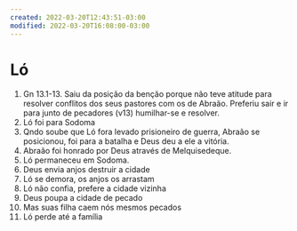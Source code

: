 ```yaml
---
created: 2022-03-20T12:43:51-03:00
modified: 2022-03-20T16:08:00-03:00
---
```


# Ló

1. Gn 13.1-13. Saiu da posição da benção porque não teve atitude para resolver conflitos dos seus pastores com os de Abraão. Preferiu sair e ir para junto de pecadores (v13) humilhar-se e resolver.
2. Ló foi para Sodoma
2. Qndo soube que Ló fora levado prisioneiro de guerra, Abraão se posicionou, foi para a batalha e Deus deu a ele a vitória.
3. Abraão foi honrado por Deus através de Melquisedeque.
4. Ló permaneceu em Sodoma.
5. Deus envia anjos destruir a cidade
6. Ló se demora, os anjos os arrastam
7. Ló não confia, prefere a cidade vizinha
8. Deus poupa a cidade de pecado
9. Mas suas filha caem nós mesmos pecados
10. Ló perde até a família
